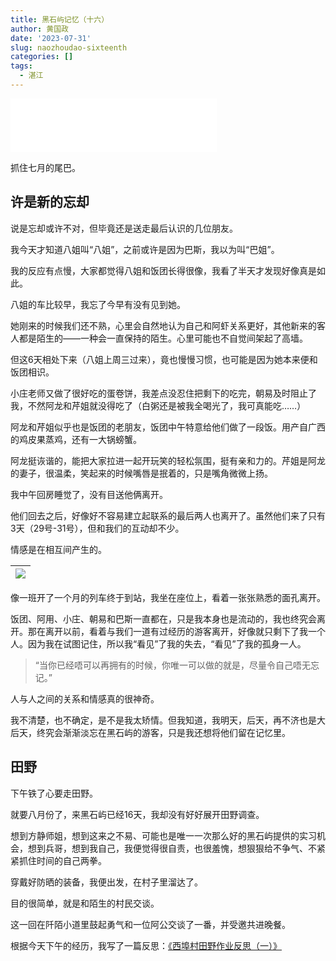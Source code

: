 ```yaml
---
title: 黑石屿记忆（十六）
author: 黄国政
date: '2023-07-31'
slug: naozhoudao-sixteenth
categories: []
tags:
  - 湛江
---
```


<iframe frameborder="no" border="0" marginwidth="0" marginheight="0" width=330 height=86 src="//music.163.com/outchain/player?type=2&id=443823&auto=1&height=66"></iframe>

抓住七月的尾巴。

<!--more-->

## 许是新的忘却

说是忘却或许不对，但毕竟还是送走最后认识的几位朋友。

我今天才知道八姐叫“八姐”，之前或许是因为巴斯，我以为叫“巴姐”。

我的反应有点慢，大家都觉得八姐和饭团长得很像，我看了半天才发现好像真是如此。

八姐的车比较早，我忘了今早有没有见到她。

她刚来的时候我们还不熟，心里会自然地认为自己和阿虾关系更好，其他新来的客人都是陌生的——一种会一直保持的陌生。心里可能也不自觉间架起了高墙。

但这6天相处下来（八姐上周三过来），竟也慢慢习惯，也可能是因为她本来便和饭团相识。

小庄老师又做了很好吃的蛋卷饼，我差点没忍住把剩下的吃完，朝易及时阻止了我，不然阿龙和芹姐就没得吃了（白粥还是被我全喝光了，我可真能吃……）

阿龙和芹姐似乎也是饭团的老朋友，饭团中午特意给他们做了一段饭。用产自广西的鸡皮果蒸鸡，还有一大锅螃蟹。

阿龙挺诙谐的，能把大家拉进一起开玩笑的轻松氛围，挺有亲和力的。芹姐是阿龙的妻子，很温柔，笑起来的时候嘴唇是抿着的，只是嘴角微微上扬。

我中午回房睡觉了，没有目送他俩离开。

他们回去之后，好像好不容易建立起联系的最后两人也离开了。虽然他们来了只有3天（29号-31号），但和我们的互动却不少。

情感是在相互间产生的。

|![](/images/posts/2023/07/07-31-lieche1.gif)|
|:-:|

像一班开了一个月的列车终于到站，我坐在座位上，看着一张张熟悉的面孔离开。

饭团、阿用、小庄、朝易和巴斯一直都在，只是我本身也是流动的，我也终究会离开。那在离开以前，看着与我们一道有过经历的游客离开，好像就只剩下了我一个人。因为我在试图记住，所以我“看见”了我的失去，“看见”了我的孤身一人。

> “当你已经唔可以再拥有的时候，你唯一可以做的就是，尽量令自己唔无忘记。”

人与人之间的关系和情感真的很神奇。

我不清楚，也不确定，是不是我太矫情。但我知道，我明天，后天，再不济也是大后天，终究会渐渐淡忘在黑石屿的游客，只是我还想将他们留在记忆里。

## 田野

下午铁了心要走田野。

就要八月份了，来黑石屿已经16天，我却没有好好展开田野调查。

想到方静师姐，想到这来之不易、可能也是唯一一次那么好的黑石屿提供的实习机会，想到兵哥，想到我自己，我便觉得很自责，也很羞愧，想狠狠给不争气、不紧紧抓住时间的自己两拳。

穿戴好防晒的装备，我便出发，在村子里溜达了。

目的很简单，就是和陌生的村民交谈。

这一回在阡陌小道里鼓起勇气和一位阿公交谈了一番，并受邀共进晚餐。

根据今天下午的经历，我写了一篇反思：[《西埠村田野作业反思（一）》](https://guozheng.rbind.io/write/reflections-on-fieldwork/)